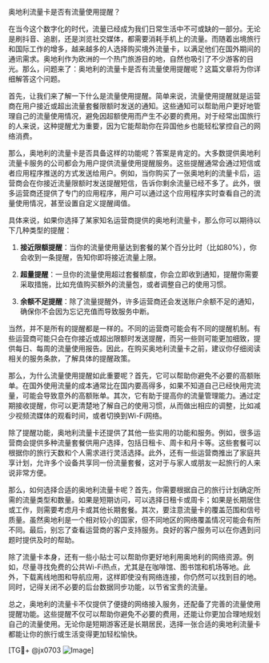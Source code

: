 奥地利流量卡是否有流量使用提醒？

在当今这个数字化的时代，流量已经成为我们日常生活中不可或缺的一部分。无论是刷抖音、追剧，还是浏览社交媒体，都需要消耗手机上的流量。而随着出境旅行和国际工作的增多，越来越多的人选择购买境外流量卡，以满足他们在国外期间的通讯需求。奥地利作为欧洲的一个热门旅游目的地，自然也吸引了不少游客的目光。那么，问题来了：奥地利的流量卡是否有流量使用提醒呢？这篇文章将为你详细解答这个问题。

首先，让我们来了解一下什么是流量使用提醒。简单来说，流量使用提醒就是运营商在用户接近或超出流量套餐限额时发送的通知。这些通知可以帮助用户更好地管理自己的流量使用情况，避免因超额使用而产生不必要的费用。对于经常出国旅行的人来说，这种提醒尤为重要，因为它能帮助你在异国他乡也能轻松掌控自己的网络消费。

那么，奥地利的流量卡是否具备这样的功能呢？答案是肯定的。大多数提供奥地利流量卡服务的公司都会为用户提供流量使用提醒服务。这些提醒通常会通过短信或者应用程序推送的方式发送给用户。例如，当你购买了一张奥地利的流量卡后，运营商会在你接近流量限额时发送提醒短信，告诉你剩余流量已经不多了。此外，很多运营商还提供了专门的应用程序，用户可以通过这个应用程序实时查看自己的流量使用情况，甚至设置自定义提醒阈值。

具体来说，如果你选择了某家知名运营商提供的奥地利流量卡，那么你可以期待以下几种类型的提醒：

1. **接近限额提醒**：当你的流量使用量达到套餐的某个百分比时（比如80%），你会收到一条提醒，告知你即将接近流量上限。
   
2. **超量提醒**：一旦你的流量使用超过套餐额度，你会立即收到通知，提醒你需要采取措施，比如充值购买额外的流量包，或者调整自己的使用习惯。

3. **余额不足提醒**：除了流量提醒外，许多运营商还会发送账户余额不足的通知，确保你不会因为忘记充值而导致服务中断。

当然，并不是所有的提醒都是一样的。不同的运营商可能会有不同的提醒机制。有些运营商可能只会在你接近或超出限额时发送提醒，而另一些则可能更加细致，提供每日、每周的流量使用报告。因此，在购买奥地利流量卡之前，建议你仔细阅读相关的服务条款，了解具体的提醒政策。

那么，为什么流量使用提醒如此重要呢？首先，它可以帮助你避免不必要的高额账单。在国外使用流量的成本通常比在国内要高得多，如果不知道自己已经快用完流量，可能会导致意外的高额账单。其次，它有助于提高你的流量管理能力。通过定期接收提醒，你可以更清楚地了解自己的使用习惯，从而做出相应的调整，比如减少视频流媒体的观看时间，或者切换到Wi-Fi网络。

除了提醒功能，奥地利流量卡还提供了其他一些实用的功能和服务。例如，很多运营商会提供多种流量套餐供用户选择，包括日租卡、周卡和月卡等。这些套餐可以根据你的旅行天数和个人需求进行灵活选择。此外，还有一些运营商推出了家庭共享计划，允许多个设备共享同一份流量套餐，这对于与家人或朋友一起旅行的人来说非常方便。

那么，如何选择合适的奥地利流量卡呢？首先，你需要根据自己的旅行计划确定所需的流量类型和数量。如果是短期访问，可以选择日租卡或周卡；如果是长期居住或工作，则需要考虑月卡或其他长期套餐。其次，要注意流量卡的覆盖范围和信号质量。虽然奥地利是一个相对较小的国家，但不同地区的网络覆盖情况可能会有所不同。最后，别忘了查看运营商的客户支持服务。良好的客户服务可以在你遇到问题时提供及时的帮助。

除了流量卡本身，还有一些小贴士可以帮助你更好地利用奥地利的网络资源。例如，尽量寻找免费的公共Wi-Fi热点，尤其是在咖啡馆、图书馆和机场等地。此外，下载离线地图和导航应用，这样即使没有网络连接，你仍然可以找到目的地。同时，记得关闭不必要的后台数据同步功能，以节省宝贵的流量。

总之，奥地利的流量卡不仅提供了便捷的网络接入服务，还配备了完善的流量使用提醒功能。这些提醒不仅可以帮助你避免不必要的费用，还能让你更加合理地规划自己的流量使用。无论你是短期游客还是长期居民，选择一张合适的奥地利流量卡都能让你的旅行或生活变得更加轻松愉快。

[TG💪+ @jx0703 ![Image](https://github.com/user-attachments/assets/dbca1d08-cadb-493c-b0ec-ad6f7a83f270)]
